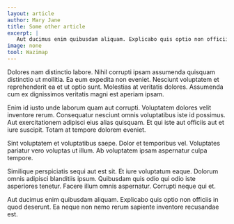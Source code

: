 ```yaml
---
layout: article
author: Mary Jane
title: Some other article
excerpt: |
   Aut ducimus enim quibusdam aliquam. Explicabo quis optio non officiis in quod deserunt. Ea neque non nemo rerum sapiente inventore recusandae est.
image: none
tool: Wazimap
---
```


Dolores nam distinctio labore. Nihil corrupti ipsam assumenda quisquam distinctio ut mollitia. Ea eum expedita non eveniet. Nesciunt voluptatem et reprehenderit ea et ut optio sunt. Molestias at veritatis dolores. Assumenda cum ex dignissimos veritatis magni est aperiam ipsam.

Enim id iusto unde laborum quam aut corrupti. Voluptatem dolores velit inventore rerum. Consequatur nesciunt omnis voluptatibus iste id possimus. Aut exercitationem adipisci eius alias quisquam. Et qui iste aut officiis aut et iure suscipit. Totam at tempore dolorem eveniet.

Sint voluptatem et voluptatibus saepe. Dolor et temporibus vel. Voluptates pariatur vero voluptas ut illum. Ab voluptatem ipsam aspernatur culpa tempore.

Similique perspiciatis sequi aut est sit. Et iure voluptatum eaque. Dolorum omnis adipisci blanditiis ipsum. Quibusdam quis odio qui odio iste asperiores tenetur. Facere illum omnis aspernatur. Corrupti neque qui et.

Aut ducimus enim quibusdam aliquam. Explicabo quis optio non officiis in quod deserunt. Ea neque non nemo rerum sapiente inventore recusandae est.
